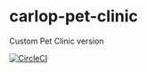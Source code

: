 # carlop-pet-clinic
Custom Pet Clinic version

[![CircleCI](https://circleci.com/gh/carlop/carlop-pet-clinic.svg?style=svg)](https://circleci.com/gh/carlop/carlop-pet-clinic)
